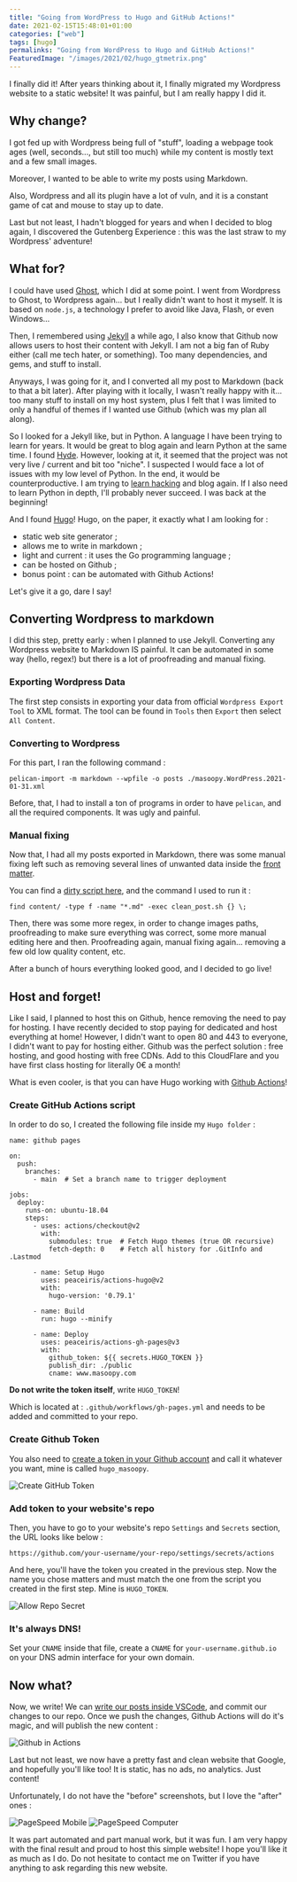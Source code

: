 ```yaml
---
title: "Going from WordPress to Hugo and GitHub Actions!"
date: 2021-02-15T15:48:01+01:00
categories: ["web"]
tags: [hugo]
permalinks: "Going from WordPress to Hugo and GitHub Actions!"
FeaturedImage: "/images/2021/02/hugo_gtmetrix.png"
---
```

I finally did it! After years thinking about it, I finally migrated my Wordpress website to a static website! It was painful, but I am really happy I did it.

## Why change?

I got fed up with Wordpress being full of "stuff", loading a webpage took ages (well, seconds..., but still too much) while my content is mostly text and a few small images. 

Moreover, I wanted to be able to write my posts using Markdown. 

Also, Wordpress and all its plugin have a lot of vuln, and it is a constant game of cat and mouse to stay up to date. 

Last but not least, I hadn't blogged for years and when I decided to blog again, I discovered the Gutenberg Experience : this was the last straw to my Wordpress' adventure!

## What for?

I could have used [Ghost](https://ghost.org/), which I did at some point. I went from Wordpress to Ghost, to Wordpress again... but I really didn't want to host it myself. It is based on `node.js`, a technology I prefer to avoid like Java, Flash, or even Windows...

Then, I remembered using [Jekyll](https://jekyllrb.com/) a while ago, I also know that Github now allows users to host their content with Jekyll. I am not a big fan of Ruby either (call me tech hater, or something). Too many dependencies, and gems, and stuff to install.

Anyways, I was going for it, and I converted all my post to Markdown (back to that a bit later). After playing with it locally, I wasn't really happy with it... too many stuff to install on my host system, plus I felt that I was limited to only a handful of themes if I wanted use Github (which was my plan all along).

So I looked for a Jekyll like, but in Python. A language I have been trying to learn for years. It would be great to blog again and learn Python at the same time. I found [Hyde](http://hyde.github.io/index.html). However, looking at it, it seemed that the project was not very live / current and bit too "niche". I suspected I would face a lot of issues with my low level of Python. In the end, it would be counterproductive. I am trying to [learn hacking](https://www.masoopy.com/starting-my-hacking-journey-hopefully/) and blog again. If I also need to learn Python in depth, I'll probably never succeed. I was back at the beginning!

And I found [Hugo](https://gohugo.io/)! Hugo, on the paper, it exactly what I am looking for :

* static web site generator ;
* allows me to write in markdown ;
* light and current : it uses the Go programming language ;
* can be hosted on Github ;
* bonus point : can be automated with Github Actions!

Let's give it a go, dare I say!

## Converting Wordpress to markdown

I did this step, pretty early : when I planned to use Jekyll. Converting any Wordpress website to Markdown IS painful. It can be automated in some way (hello, regex!) but there is a lot of proofreading and manual fixing.

### Exporting Wordpress Data

The first step consists in exporting your data from official `Wordpress Export Tool` to XML format. The tool can be found in `Tools` then `Export` then select `All Content`.

### Converting to Wordpress

For this part, I ran the following command :

```text
pelican-import -m markdown --wpfile -o posts ./masoopy.WordPress.2021-01-31.xml
```

Before, that, I had to install a ton of programs in order to have `pelican`, and all the required components. It was ugly and painful.

### Manual fixing

Now that, I had all my posts exported in Markdown, there was some manual fixing left such as removing several lines of unwanted data inside the [front matter](https://gohugo.io/content-management/front-matter/).

You can find a [dirty script here](https://raw.githubusercontent.com/Nesousx/masoopy-web/main/clean_post.sh), and the command I used to run it :

```text
find content/ -type f -name "*.md" -exec clean_post.sh {} \;
```
Then, there was some more regex, in order to change images paths, proofreading to make sure everything was correct, some more manual editing here and then. Proofreading again, manual fixing again... removing a few old low quality content, etc.

After a bunch of hours everything looked good, and I decided to go live!

## Host and forget!

Like I said, I planned to host this on Github, hence removing the need to pay for hosting. I have recently decided to stop paying for dedicated and host everything at home! However, I didn't want to open 80 and 443 to everyone, I didn't want to pay for hosting either. Github was the perfect solution : free hosting, and good hosting with free CDNs. Add to this CloudFlare and you have first class hosting for literally 0€ a month!

What is even cooler, is that you can have Hugo working with [Github Actions](https://github.com/peaceiris/actions-hugo)! 

### Create GitHub Actions script

In order to do so, I created the following file inside my `Hugo folder` :

```text
name: github pages

on:
  push:
    branches:
      - main  # Set a branch name to trigger deployment

jobs:
  deploy:
    runs-on: ubuntu-18.04
    steps:
      - uses: actions/checkout@v2
        with:
          submodules: true  # Fetch Hugo themes (true OR recursive)
          fetch-depth: 0    # Fetch all history for .GitInfo and .Lastmod

      - name: Setup Hugo
        uses: peaceiris/actions-hugo@v2
        with:
          hugo-version: '0.79.1'

      - name: Build
        run: hugo --minify

      - name: Deploy
        uses: peaceiris/actions-gh-pages@v3
        with:
          github_token: ${{ secrets.HUGO_TOKEN }}
          publish_dir: ./public
          cname: www.masoopy.com
```

**Do not write the token itself**, write `HUGO_TOKEN`!

Which is located at : `.github/workflows/gh-pages.yml` and needs to be added and committed to your repo.

### Create Github Token

You also need to [create a token in your Github account](https://github.com/settings/tokens) and call it whatever you want, mine is called `hugo_masoopy`. 

![Create GitHub Token](/images/2021/02/hugo_account_token.png)

### Add token to your website's repo

Then, you have to go to your website's repo `Settings` and `Secrets` section, the URL looks like below :

```text
https://github.com/your-username/your-repo/settings/secrets/actions
```

And here, you'll have the token you created in the previous step. Now the name you chose matters and must match the one from the script you created in the first step. Mine is `HUGO_TOKEN`.

![Allow Repo Secret](/images/2021/02/hugo_repo_secret.png)

### It's always DNS!

Set your `CNAME` inside that file, create a `CNAME` for `your-username.github.io` on your DNS admin interface for your own domain.

## Now what?

Now, we write! We can [write our posts inside VSCode](https://www.masoopy.com/blogging-with-vscode), and commit our changes to our repo. Once we push the changes, Github Actions will do it's magic, and will publish the new content :

![Github in Actions](/images/2021/02/hugo_github_actions.png)

Last but not least, we now have a pretty fast and clean website that Google, and hopefully you'll like too! It is static, has no ads, no analytics. Just content!

Unfortunately, I do not have the "before" screenshots, but I love the "after" ones :

![PageSpeed Mobile](/images/2021/02/hugo_pagespeed_mobile.png)
![PageSpeed Computer](/images/2021/02/hugo_pagespeed_computer.png)

It was part automated and part manual work, but it was fun. I am very happy with the final result and proud to host this simple website! I hope you'll like it as much as I do. Do not hesitate to contact me on Twitter if you have anything to ask regarding this new website.



